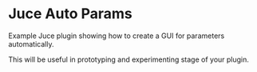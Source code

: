# Juce Auto Params

Example Juce plugin showing how to create a GUI for parameters automatically.

This will be useful in prototyping and experimenting stage of your plugin.
